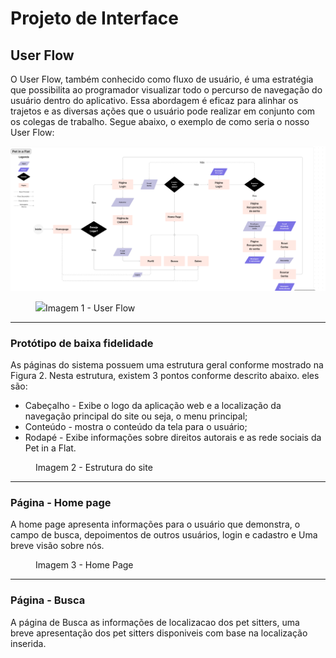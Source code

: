 
# Projeto de Interface

## User Flow

O User Flow, também conhecido como fluxo de usuário, é uma estratégia que possibilita ao programador visualizar todo o percurso de navegação do usuário dentro do aplicativo. Essa abordagem é eficaz para alinhar os trajetos e as diversas ações que o usuário pode realizar em conjunto com os colegas de trabalho.
Segue abaixo, o exemplo de como seria o nosso User Flow:

![Diagrama do User Flow](documentos/img/UserFlow.png)


<figure> 
  <img src="[documentos/img/UserFlow.png](https://github.com/ICEI-PUC-Minas-PMV-ADS/pmv-ads-2024-1-e1-proj-web-t4-pmv-ads-2024-1-e1-proj-pet/blob/main/documentos/img/UserFlow.png)"
    <figcaption>Imagem 1 - User Flow
</figure> 
<hr>


### Protótipo de baixa fidelidade

As páginas do sistema possuem uma estrutura geral conforme mostrado na Figura 2. Nesta estrutura, existem 3 pontos conforme descrito abaixo. eles são:
<ul>
  <li>Cabeçalho - Exibe o logo da aplicação web e a localização da navegação principal do site ou seja, o menu principal;</li>
  <li>Conteúdo - mostra o conteúdo da tela para o usuário;</li>
  <li>Rodapé - Exibe informações sobre direitos autorais e as rede sociais da Pet in a Flat.</li>
</ul>

 <figure> 
  <img src=""
    <figcaption>Imagem 2 - Estrutura do site
</figure> 
<hr>

<h3><b>Página - Home page</b></h3>
<p>A home page apresenta informações para o usuário que demonstra, o campo de busca, depoimentos de outros usuários, login e cadastro e Uma breve visão sobre nós. </p>

<figure> 
  <img src=""
    <figcaption>Imagem 3 - Home Page
</figure> 
<hr>

<h3><b>Página - Busca</b></h3>
<p>A página de Busca as informações de localizacao dos pet sitters, uma breve apresentação dos pet sitters disponiveis com base na localização inserida.</p>
